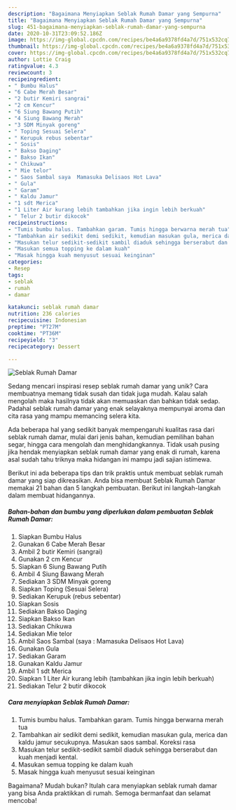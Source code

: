 ```yaml
---
description: "Bagaimana Menyiapkan Seblak Rumah Damar yang Sempurna"
title: "Bagaimana Menyiapkan Seblak Rumah Damar yang Sempurna"
slug: 451-bagaimana-menyiapkan-seblak-rumah-damar-yang-sempurna
date: 2020-10-31T23:09:52.186Z
image: https://img-global.cpcdn.com/recipes/be4a6a9378fd4a7d/751x532cq70/seblak-rumah-damar-foto-resep-utama.jpg
thumbnail: https://img-global.cpcdn.com/recipes/be4a6a9378fd4a7d/751x532cq70/seblak-rumah-damar-foto-resep-utama.jpg
cover: https://img-global.cpcdn.com/recipes/be4a6a9378fd4a7d/751x532cq70/seblak-rumah-damar-foto-resep-utama.jpg
author: Lottie Craig
ratingvalue: 4.3
reviewcount: 3
recipeingredient:
- " Bumbu Halus"
- "6 Cabe Merah Besar"
- "2 butir Kemiri sangrai"
- "2 cm Kencur"
- "6 Siung Bawang Putih"
- "4 Siung Bawang Merah"
- "3 SDM Minyak goreng"
- " Toping Sesuai Selera"
- " Kerupuk rebus sebentar"
- " Sosis"
- " Bakso Daging"
- " Bakso Ikan"
- " Chikuwa"
- " Mie telor"
- " Saos Sambal saya  Mamasuka Delisaos Hot Lava"
- " Gula"
- " Garam"
- " Kaldu Jamur"
- "1 sdt Merica"
- "1 Liter Air kurang lebih tambahkan jika ingin lebih berkuah"
- " Telur 2 butir dikocok"
recipeinstructions:
- "Tumis bumbu halus. Tambahkan garam. Tumis hingga berwarna merah tua"
- "Tambahkan air sedikit demi sedikit, kemudian masukan gula, merica dan kaldu jamur secukupnya. Masukan saos sambal. Koreksi rasa"
- "Masukan telur sedikit-sedikit sambil diaduk sehingga berserabut dan kuah menjadi kental."
- "Masukan semua topping ke dalam kuah"
- "Masak hingga kuah menyusut sesuai keinginan"
categories:
- Resep
tags:
- seblak
- rumah
- damar

katakunci: seblak rumah damar 
nutrition: 236 calories
recipecuisine: Indonesian
preptime: "PT27M"
cooktime: "PT36M"
recipeyield: "3"
recipecategory: Dessert

---
```



![Seblak Rumah Damar](https://img-global.cpcdn.com/recipes/be4a6a9378fd4a7d/751x532cq70/seblak-rumah-damar-foto-resep-utama.jpg)

Sedang mencari inspirasi resep seblak rumah damar yang unik? Cara membuatnya memang tidak susah dan tidak juga mudah. Kalau salah mengolah maka hasilnya tidak akan memuaskan dan bahkan tidak sedap. Padahal seblak rumah damar yang enak selayaknya mempunyai aroma dan cita rasa yang mampu memancing selera kita.

Ada beberapa hal yang sedikit banyak mempengaruhi kualitas rasa dari seblak rumah damar, mulai dari jenis bahan, kemudian pemilihan bahan segar, hingga cara mengolah dan menghidangkannya. Tidak usah pusing jika hendak menyiapkan seblak rumah damar yang enak di rumah, karena asal sudah tahu triknya maka hidangan ini mampu jadi sajian istimewa.




Berikut ini ada beberapa tips dan trik praktis untuk membuat seblak rumah damar yang siap dikreasikan. Anda bisa membuat Seblak Rumah Damar memakai 21 bahan dan 5 langkah pembuatan. Berikut ini langkah-langkah dalam membuat hidangannya.

<!--inarticleads1-->

##### Bahan-bahan dan bumbu yang diperlukan dalam pembuatan Seblak Rumah Damar:

1. Siapkan  Bumbu Halus
1. Gunakan 6 Cabe Merah Besar
1. Ambil 2 butir Kemiri (sangrai)
1. Gunakan 2 cm Kencur
1. Siapkan 6 Siung Bawang Putih
1. Ambil 4 Siung Bawang Merah
1. Sediakan 3 SDM Minyak goreng
1. Siapkan  Toping (Sesuai Selera)
1. Sediakan  Kerupuk (rebus sebentar)
1. Siapkan  Sosis
1. Sediakan  Bakso Daging
1. Siapkan  Bakso Ikan
1. Sediakan  Chikuwa
1. Sediakan  Mie telor
1. Ambil  Saos Sambal (saya : Mamasuka Delisaos Hot Lava)
1. Gunakan  Gula
1. Sediakan  Garam
1. Gunakan  Kaldu Jamur
1. Ambil 1 sdt Merica
1. Siapkan 1 Liter Air kurang lebih (tambahkan jika ingin lebih berkuah)
1. Sediakan  Telur 2 butir dikocok




<!--inarticleads2-->

##### Cara menyiapkan Seblak Rumah Damar:

1. Tumis bumbu halus. Tambahkan garam. Tumis hingga berwarna merah tua
1. Tambahkan air sedikit demi sedikit, kemudian masukan gula, merica dan kaldu jamur secukupnya. Masukan saos sambal. Koreksi rasa
1. Masukan telur sedikit-sedikit sambil diaduk sehingga berserabut dan kuah menjadi kental.
1. Masukan semua topping ke dalam kuah
1. Masak hingga kuah menyusut sesuai keinginan




Bagaimana? Mudah bukan? Itulah cara menyiapkan seblak rumah damar yang bisa Anda praktikkan di rumah. Semoga bermanfaat dan selamat mencoba!

